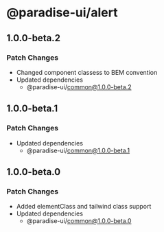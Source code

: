 # @paradise-ui/alert

## 1.0.0-beta.2

### Patch Changes

- Changed component classess to BEM convention
- Updated dependencies
  - @paradise-ui/common@1.0.0-beta.2

## 1.0.0-beta.1

### Patch Changes

- Updated dependencies
  - @paradise-ui/common@1.0.0-beta.1

## 1.0.0-beta.0

### Patch Changes

- Added elementClass and tailwind class support
- Updated dependencies
  - @paradise-ui/common@1.0.0-beta.0
